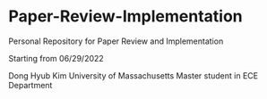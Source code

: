 # Paper-Review-Implementation
Personal Repository for Paper Review and Implementation

Starting from 06/29/2022

Dong Hyub Kim
University of Massachusetts 
Master student in ECE Department
